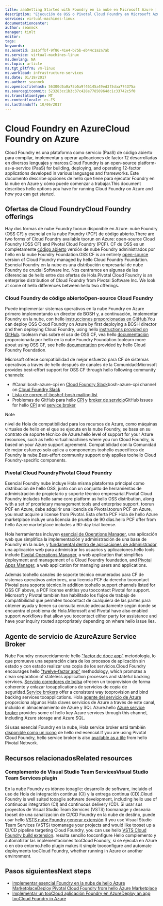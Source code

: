 ```yaml
---
title: aaaGetting Started with Foundry en la nube en Microsoft Azure | Documentos de Microsoft
description: "Ejecución de OSS o Pivotal Cloud Foundry en Microsoft Azure"
services: virtual-machines-linux
documentationcenter: 
author: seanmck
manager: timlt
editor: 
tags: 
keywords: 
ms.assetid: 2a15ffbf-9f86-41e4-b75b-eb44c1a2a7ab
ms.service: virtual-machines-linux
ms.devlang: NA
ms.topic: article
ms.tgt_pltfrm: vm-linux
ms.workload: infrastructure-services
ms.date: 01/19/2017
ms.author: seanmck
ms.openlocfilehash: 56300d5a0a75b5a9f46145a49ed3f5daa774375a
ms.sourcegitcommit: 523283cc1b3c37c428e77850964dc1c33742c5f0
ms.translationtype: MT
ms.contentlocale: es-ES
ms.lasthandoff: 10/06/2017
---
```

# <a name="cloud-foundry-on-azure"></a><span data-ttu-id="c9444-103">Cloud Foundry en Azure</span><span class="sxs-lookup"><span data-stu-id="c9444-103">Cloud Foundry on Azure</span></span>

<span data-ttu-id="c9444-104">Cloud Foundry es una plataforma como servicio (PaaS) de código abierto para compilar, implementar y operar aplicaciones de factor 12 desarrolladas en diversos lenguajes y marcos.</span><span class="sxs-lookup"><span data-stu-id="c9444-104">Cloud Foundry is an open-source platform-as-a-service (PaaS) for building, deploying, and operating 12-factor applications developed in various languages and frameworks.</span></span> <span data-ttu-id="c9444-105">Este documento describe opciones de hello que tiene para ejecutar Foundry en la nube en Azure y cómo puede comenzar a trabajar.</span><span class="sxs-lookup"><span data-stu-id="c9444-105">This document describes hello options you have for running Cloud Foundry on Azure and how you can get started.</span></span>

## <a name="cloud-foundry-offerings"></a><span data-ttu-id="c9444-106">Ofertas de Cloud Foundry</span><span class="sxs-lookup"><span data-stu-id="c9444-106">Cloud Foundry offerings</span></span>

<span data-ttu-id="c9444-107">Hay dos formas de nube Foundry toorun disponible en Azure: nube Foundry (OSS CF) y esencial en la nube Foundry (PCF) de código abierto.</span><span class="sxs-lookup"><span data-stu-id="c9444-107">There are two forms of Cloud Foundry available toorun on Azure: open-source Cloud Foundry (OSS CF) and Pivotal Cloud Foundry (PCF).</span></span> <span data-ttu-id="c9444-108">CF de OSS es un completamente [código abierto](https://github.com/cloudfoundry) versión de nube Foundry administrados por hello en la nube Foundry Foundation.</span><span class="sxs-lookup"><span data-stu-id="c9444-108">OSS CF is an entirely [open-source](https://github.com/cloudfoundry) version of Cloud Foundry managed by hello Cloud Foundry Foundation.</span></span> <span data-ttu-id="c9444-109">Esencial Foundry en la nube es una distribución empresarial de nube Foundry de crucial Software Inc. Nos centramos en algunas de las diferencias de hello entre dos ofertas de Hola.</span><span class="sxs-lookup"><span data-stu-id="c9444-109">Pivotal Cloud Foundry is an enterprise distribution of Cloud Foundry from Pivotal Software Inc. We look at some of hello differences between hello two offerings.</span></span>

### <a name="open-source-cloud-foundry"></a><span data-ttu-id="c9444-110">Cloud Foundry de código abierto</span><span class="sxs-lookup"><span data-stu-id="c9444-110">Open-source Cloud Foundry</span></span>

<span data-ttu-id="c9444-111">Puede implementar sistemas operativos en la nube Foundry en Azure primero implementando un director de BOSH y, a continuación, implementar Foundry en la nube, con hello [instrucciones proporcionadas en GitHub](https://github.com/cloudfoundry-incubator/bosh-azure-cpi-release/blob/master/docs/guidance.md).</span><span class="sxs-lookup"><span data-stu-id="c9444-111">You can deploy OSS Cloud Foundry on Azure by first deploying a BOSH director and then deploying Cloud Foundry, using hello [instructions provided on GitHub](https://github.com/cloudfoundry-incubator/bosh-azure-cpi-release/blob/master/docs/guidance.md).</span></span> <span data-ttu-id="c9444-112">toolearn más sobre el uso de OSS CF, vea hello [documentación](https://docs.cloudfoundry.org/) proporcionada por hello en la nube Foundry Foundation.</span><span class="sxs-lookup"><span data-stu-id="c9444-112">toolearn more about using OSS CF, see hello [documentation](https://docs.cloudfoundry.org/) provided by hello Cloud Foundry Foundation.</span></span>

<span data-ttu-id="c9444-113">Microsoft ofrece compatibilidad de mejor esfuerzo para CF de sistemas operativos a través de hello después de canales de la Comunidad:</span><span class="sxs-lookup"><span data-stu-id="c9444-113">Microsoft provides best-effort support for OSS CF through hello following community channels:</span></span>

- #<a name="bosh-azure-cpi-channel-on-cloud-foundry-slackhttpsslackcloudfoundryorg"></a><span data-ttu-id="c9444-114">Canal bosh-azure-cpi en [Cloud Foundry Slack](https://slack.cloudfoundry.org/)</span><span class="sxs-lookup"><span data-stu-id="c9444-114">bosh-azure-cpi channel on [Cloud Foundry Slack](https://slack.cloudfoundry.org/)</span></span>
- [<span data-ttu-id="c9444-115">Lista de correo cf-bosh</span><span class="sxs-lookup"><span data-stu-id="c9444-115">cf-bosh mailing list</span></span>](https://lists.cloudfoundry.org/pipermail/cf-bosh)
- <span data-ttu-id="c9444-116">Problemas de GitHub para hello [CPI](https://github.com/cloudfoundry-incubator/bosh-azure-cpi-release/issues) y [broker de servicio](https://github.com/Azure/meta-azure-service-broker/issues)</span><span class="sxs-lookup"><span data-stu-id="c9444-116">GitHub issues for hello [CPI](https://github.com/cloudfoundry-incubator/bosh-azure-cpi-release/issues) and [service broker](https://github.com/Azure/meta-azure-service-broker/issues)</span></span>

>[!NOTE]
> <span data-ttu-id="c9444-117">nivel de Hola de compatibilidad para los recursos de Azure, como máquinas virtuales de hello en el que se ejecuta en la nube Foundry, se basa en su contrato de soporte técnico de Azure.</span><span class="sxs-lookup"><span data-stu-id="c9444-117">hello level of support for your Azure resources, such as hello virtual machines where you run Cloud Foundry, is based on your Azure support agreement.</span></span> <span data-ttu-id="c9444-118">Compatibilidad con la Comunidad de mejor esfuerzo solo aplica a componentes toohello específicos de Foundry la nube.</span><span class="sxs-lookup"><span data-stu-id="c9444-118">Best-effort community support only applies toohello Cloud Foundry-specific components.</span></span>

### <a name="pivotal-cloud-foundry"></a><span data-ttu-id="c9444-119">Pivotal Cloud Foundry</span><span class="sxs-lookup"><span data-stu-id="c9444-119">Pivotal Cloud Foundry</span></span>

<span data-ttu-id="c9444-120">Esencial Foundry nube incluye Hola misma plataforma principal como distribución de hello OSS, junto con un conjunto de herramientas de administración de propietario y soporte técnico empresarial.</span><span class="sxs-lookup"><span data-stu-id="c9444-120">Pivotal Cloud Foundry includes hello same core platform as hello OSS distribution, along with a set of proprietary management tools and enterprise support.</span></span> <span data-ttu-id="c9444-121">toorun PCF en Azure, debe adquirir una licencia de Pivotal.</span><span class="sxs-lookup"><span data-stu-id="c9444-121">toorun PCF on Azure, you must acquire a license from Pivotal.</span></span> <span data-ttu-id="c9444-122">Esta oferta PCF Hola de hello Azure marketplace incluye una licencia de prueba de 90 días.</span><span class="sxs-lookup"><span data-stu-id="c9444-122">hello PCF offer from hello Azure marketplace includes a 90-day trial license.</span></span>

<span data-ttu-id="c9444-123">Hola herramientas incluyen [esencial de Operations Manager](http://docs.pivotal.io/pivotalcf/customizing/), una aplicación web que simplifica la implementación y administración de una base de Foundry en la nube, y [fundamental dentro de aplicaciones de administrador](https://docs.pivotal.io/pivotalcf/console/), una aplicación web para administrar los usuarios y aplicaciones.</span><span class="sxs-lookup"><span data-stu-id="c9444-123">hello tools include [Pivotal Operations Manager](http://docs.pivotal.io/pivotalcf/customizing/), a web application that simplifies deployment and management of a Cloud Foundry foundation, and [Pivotal Apps Manager](https://docs.pivotal.io/pivotalcf/console/), a web application for managing users and applications.</span></span>

<span data-ttu-id="c9444-124">Además toohello canales de soporte técnico enumerados para CF de sistemas operativos anteriores, una licencia PCF da derecho toocontact Pivotal para soporte técnico.</span><span class="sxs-lookup"><span data-stu-id="c9444-124">In addition toohello support channels listed for OSS CF above, a PCF license entitles you toocontact Pivotal for support.</span></span> <span data-ttu-id="c9444-125">Microsoft y Pivotal también han habilitado los flujos de trabajo de compatibilidad que permiten toocontact de cualquiera de las partes para obtener ayuda y tienen su consulta enrute adecuadamente según donde se encuentra el problema de Hola.</span><span class="sxs-lookup"><span data-stu-id="c9444-125">Microsoft and Pivotal have also enabled support workflows that allow you toocontact either party for assistance and have your inquiry routed appropriately depending on where hello issue lies.</span></span>

## <a name="azure-service-broker"></a><span data-ttu-id="c9444-126">Agente de servicio de Azure</span><span class="sxs-lookup"><span data-stu-id="c9444-126">Azure Service Broker</span></span>

<span data-ttu-id="c9444-127">Nube Foundry encarecidamente hello ["factor de doce app"](https://12factor.net/) metodología, lo que promueve una separación clara de los procesos de aplicación sin estado y con estado realizar una copia de los servicios.</span><span class="sxs-lookup"><span data-stu-id="c9444-127">Cloud Foundry encourages hello ["twelve-factor app"](https://12factor.net/) methodology, which promotes a clean separation of stateless application processes and stateful backing services.</span></span> <span data-ttu-id="c9444-128">[Servicio corredores de bolsa](https://docs.cloudfoundry.org/services/api.html) ofrecen un tooprovision de forma coherente y enlazar tooapplications de servicios de copia de seguridad.</span><span class="sxs-lookup"><span data-stu-id="c9444-128">[Service brokers](https://docs.cloudfoundry.org/services/api.html) offer a consistent way tooprovision and bind backing services tooapplications.</span></span> <span data-ttu-id="c9444-129">Hola [agente del servicio de Azure](https://github.com/Azure/meta-azure-service-broker) proporciona algunos Hola claves servicios de Azure a través de este canal, incluido el almacenamiento de Azure y SQL Azure.</span><span class="sxs-lookup"><span data-stu-id="c9444-129">hello [Azure service broker](https://github.com/Azure/meta-azure-service-broker) provides some of hello key Azure services through this channel, including Azure storage and Azure SQL.</span></span>

<span data-ttu-id="c9444-130">Si usas esencial Foundry en la nube, Hola service broker está también [disponible como un icono](https://docs.pivotal.io/azure-sb/installing.html) de hello red esencial.</span><span class="sxs-lookup"><span data-stu-id="c9444-130">If you are using Pivotal Cloud Foundry, hello service broker is also [available as a tile](https://docs.pivotal.io/azure-sb/installing.html) from hello Pivotal Network.</span></span>

## <a name="related-resources"></a><span data-ttu-id="c9444-131">Recursos relacionados</span><span class="sxs-lookup"><span data-stu-id="c9444-131">Related resources</span></span>

### <a name="visual-studio-team-services-plugin"></a><span data-ttu-id="c9444-132">Complemento de Visual Studio Team Services</span><span class="sxs-lookup"><span data-stu-id="c9444-132">Visual Studio Team Services plugin</span></span>

<span data-ttu-id="c9444-133">En la nube Foundry es idóneo tooagile: desarrollo de software, incluido el uso de Hola de integración continua (CI) y la entrega continua (CD).</span><span class="sxs-lookup"><span data-stu-id="c9444-133">Cloud Foundry is well suited tooagile software development, including hello use of continuous integration (CI) and continuous delivery (CD).</span></span> <span data-ttu-id="c9444-134">Si usar sus proyectos de Visual Studio Team Services (VSTS) toomanage y desearía tooset de una canalización de CI/CD Foundry en la nube de destino, puede usar hello [VSTS nube Foundry generar extensión](https://marketplace.visualstudio.com/items?itemName=ms-vsts.cloud-foundry-build-extension).</span><span class="sxs-lookup"><span data-stu-id="c9444-134">If you use Visual Studio Team Services (VSTS) toomanage your projects and would like tooset up a CI/CD pipeline targeting Cloud Foundry, you can use hello [VSTS Cloud Foundry build extension](https://marketplace.visualstudio.com/items?itemName=ms-vsts.cloud-foundry-build-extension).</span></span> <span data-ttu-id="c9444-135">resulta sencillo tooconfigure Hello complemento y automatizar las implementaciones tooCloud Foundry, si se ejecuta en Azure o en otro entorno.</span><span class="sxs-lookup"><span data-stu-id="c9444-135">hello plugin makes it simple tooconfigure and automate deployments tooCloud Foundry, whether running in Azure or another environment.</span></span>

## <a name="next-steps"></a><span data-ttu-id="c9444-136">Pasos siguientes</span><span class="sxs-lookup"><span data-stu-id="c9444-136">Next steps</span></span>

- [<span data-ttu-id="c9444-137">Implementar esencial Foundry en la nube de hello Azure Marketplace</span><span class="sxs-lookup"><span data-stu-id="c9444-137">Deploy Pivotal Cloud Foundry from hello Azure Marketplace</span></span>](https://azure.microsoft.com/en-us/marketplace/partners/pivotal/pivotal-cloud-foundryazure-pcf/)
- [<span data-ttu-id="c9444-138">Implementar un tooCloud aplicación Foundry en Azure</span><span class="sxs-lookup"><span data-stu-id="c9444-138">Deploy an app tooCloud Foundry in Azure</span></span>](./cloudfoundry-deploy-your-first-app.md)
